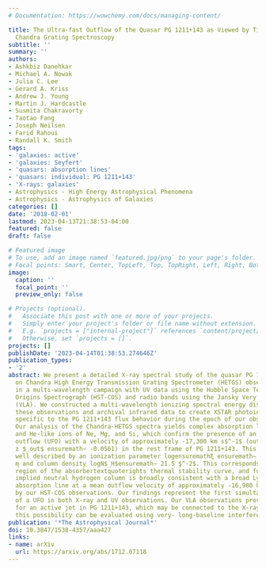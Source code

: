 ```yaml
---
# Documentation: https://wowchemy.com/docs/managing-content/

title: The Ultra-fast Outflow of the Quasar PG 1211+143 as Viewed by Time-averaged
  Chandra Grating Spectroscopy
subtitle: ''
summary: ''
authors:
- Ashkbiz Danehkar
- Michael A. Nowak
- Julia C. Lee
- Gerard A. Kriss
- Andrew J. Young
- Martin J. Hardcastle
- Susmita Chakravorty
- Taotao Fang
- Joseph Neilsen
- Farid Rahoui
- Randall K. Smith
tags:
- 'galaxies: active'
- 'galaxies: Seyfert'
- 'quasars: absorption lines'
- 'quasars: individual: PG 1211+143'
- 'X-rays: galaxies'
- Astrophysics - High Energy Astrophysical Phenomena
- Astrophysics - Astrophysics of Galaxies
categories: []
date: '2018-02-01'
lastmod: 2023-04-13T21:38:53-04:00
featured: false
draft: false

# Featured image
# To use, add an image named `featured.jpg/png` to your page's folder.
# Focal points: Smart, Center, TopLeft, Top, TopRight, Left, Right, BottomLeft, Bottom, BottomRight.
image:
  caption: ''
  focal_point: ''
  preview_only: false

# Projects (optional).
#   Associate this post with one or more of your projects.
#   Simply enter your project's folder or file name without extension.
#   E.g. `projects = ["internal-project"]` references `content/project/deep-learning/index.md`.
#   Otherwise, set `projects = []`.
projects: []
publishDate: '2023-04-14T01:38:53.274646Z'
publication_types:
- '2'
abstract: We present a detailed X-ray spectral study of the quasar PG 1211+143 based
  on Chandra High Energy Transmission Grating Spectrometer (HETGS) observations collected
  in a multi-wavelength campaign with UV data using the Hubble Space Telescope Cosmic
  Origins Spectrograph (HST-COS) and radio bands using the Jansky Very Large Array
  (VLA). We constructed a multi-wavelength ionizing spectral energy distribution using
  these observations and archival infrared data to create XSTAR photoionization models
  specific to the PG 1211+143 flux behavior during the epoch of our observations.
  Our analysis of the Chandra-HETGS spectra yields complex absorption lines from H-like
  and He-like ions of Ne, Mg, and Si, which confirm the presence of an ultra-fast
  outflow (UFO) with a velocity of approximately -17,300 km s$^-1$ (outflow redshift
  z $_out$ ensuremath∼ -0.0561) in the rest frame of PG 1211+143. This absorber is
  well described by an ionization parameter logensuremathξ ensuremath∼ 2.9 erg s$^-1$
  m̧ and column density logN$_H$ensuremath∼ 21.5 ̧$^-2$. This corresponds to a stable
  region of the absorbertextquoterights thermal stability curve, and furthermore its
  implied neutral hydrogen column is broadly consistent with a broad Lyensuremathα
  absorption line at a mean outflow velocity of approximately -16,980 km s$^-1$ detected
  by our HST-COS observations. Our findings represent the first simultaneous detection
  of a UFO in both X-ray and UV observations. Our VLA observations provide evidence
  for an active jet in PG 1211+143, which may be connected to the X-ray and UV outflows;
  this possibility can be evaluated using very- long-baseline interferometric observations.
publication: '*The Astrophysical Journal*'
doi: 10.3847/1538-4357/aaa427
links:
- name: arXiv
  url: https://arxiv.org/abs/1712.07118
---
```

